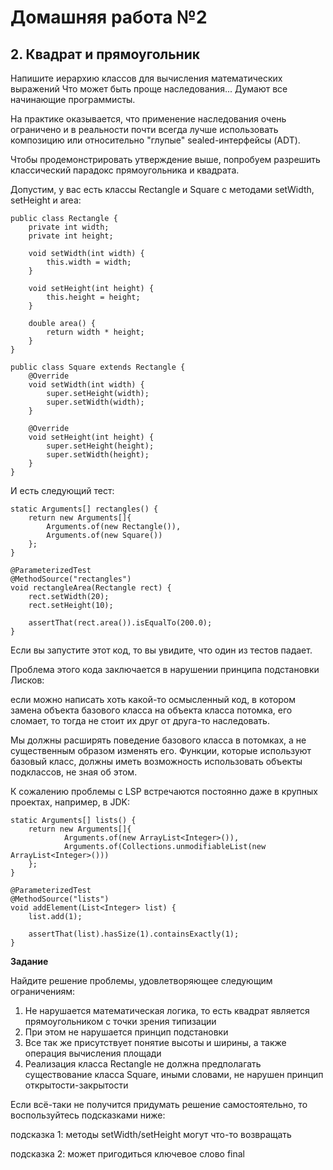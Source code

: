 # Домашняя работа №2
## 2. **Квадрат и прямоугольник**
Напишите иерархию классов для вычисления математических выражений
Что может быть проще наследования... Думают все начинающие программисты.

На практике оказывается, что применение наследования очень ограничено и в реальности почти всегда лучше использовать композицию или относительно "глупые" sealed-интерфейсы (ADT).

Чтобы продемонстрировать утверждение выше, попробуем разрешить классический парадокс прямоугольника и квадрата.

Допустим, у вас есть классы Rectangle и Square с методами setWidth, setHeight и area:
```
public class Rectangle {  
    private int width;  
    private int height;  
  
    void setWidth(int width) {  
        this.width = width;  
    }  
  
    void setHeight(int height) {  
        this.height = height;  
    }  
  
    double area() {  
        return width * height;  
    }  
}  
  
public class Square extends Rectangle {  
    @Override  
    void setWidth(int width) {  
        super.setHeight(width);  
        super.setWidth(width);  
    }  
  
    @Override  
    void setHeight(int height) {  
        super.setHeight(height);  
        super.setWidth(height);  
    }  
}
```
И есть следующий тест:
```
static Arguments[] rectangles() {  
    return new Arguments[]{
        Arguments.of(new Rectangle()), 
        Arguments.of(new Square())
    };  
}  
  
@ParameterizedTest  
@MethodSource("rectangles")  
void rectangleArea(Rectangle rect) {  
    rect.setWidth(20);  
    rect.setHeight(10);  
  
    assertThat(rect.area()).isEqualTo(200.0);  
}
```
Если вы запустите этот код, то вы увидите, что один из тестов падает.

Проблема этого кода заключается в нарушении принципа подстановки Лисков:

если можно написать хоть какой-то осмысленный код, в котором замена объекта базового класса на объекта класса потомка, его сломает, то тогда не стоит их друг от друга-то наследовать.


Мы должны расширять поведение базового класса в потомках, а не существенным образом изменять его. Функции, которые используют базовый класс, должны иметь возможность использовать объекты подклассов, не зная об этом.

К сожалению проблемы с LSP встречаются постоянно даже в крупных проектах, например, в JDK:

```
static Arguments[] lists() {  
    return new Arguments[]{  
            Arguments.of(new ArrayList<Integer>()),  
            Arguments.of(Collections.unmodifiableList(new ArrayList<Integer>()))  
    };  
}  
  
@ParameterizedTest  
@MethodSource("lists")  
void addElement(List<Integer> list) {  
    list.add(1);  
  
    assertThat(list).hasSize(1).containsExactly(1);  
}

```
**Задание**

Найдите решение проблемы, удовлетворяющее следующим ограничениям:

1. Не нарушается математическая логика, то есть квадрат является прямоугольником с точки зрения типизации
2. При этом не нарушается принцип подстановки
3. Все так же присутствует понятие высоты и ширины, а также операция вычисления площади
4. Реализация класса Rectangle не должна предполагать существование класса Square, иными словами, не нарушен принцип открытости-закрытости


Если всё-таки не получится придумать решение самостоятельно, то воспользуйтесь подсказками ниже:

подсказка 1: методы setWidth/setHeight могут что-то возвращать

подсказка 2: может пригодиться ключевое слово final

